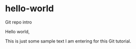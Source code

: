 # hello-world
Git repo intro 

Hello world, 

This is just some sample text I am entering for this Git tutorial. 

